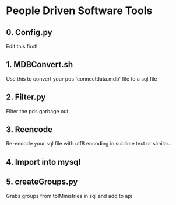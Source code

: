 # People Driven Software Tools
## 0. Config.py
Edit this first!

## 1. MDBConvert.sh
Use this to convert your pds 'connectdata.mdb' file to a sql file

## 2. Filter.py
Filter the pds garbage out

## 3. Reencode
Re-encode your sql file with utf8 encoding in sublime text or similar..

## 4. Import into mysql

## 5. createGroups.py
Grabs groups from tblMinistries in sql and add to api